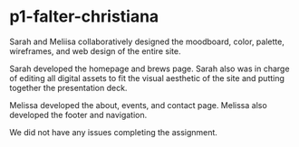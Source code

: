 # p1-falter-christiana
Sarah and Meliisa collaboratively designed the moodboard, color, palette, wireframes, and web design of the entire site.

Sarah developed the homepage and brews page. Sarah also was in charge of editing all digital assets to fit the visual aesthetic of the site and putting together the presentation deck.

Melissa developed the about, events, and contact page. Melissa also developed the footer and navigation.

We did not have any issues completing the assignment.
